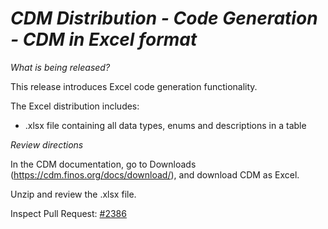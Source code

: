 # *CDM Distribution - Code Generation - CDM in Excel format*

_What is being released?_

This release introduces Excel code generation functionality.

The Excel distribution includes:
- .xlsx file containing all data types, enums and descriptions in a table

_Review directions_

In the CDM documentation, go to Downloads (https://cdm.finos.org/docs/download/), and download CDM as Excel.

Unzip and review the .xlsx file.

Inspect Pull Request: [#2386](https://github.com/finos/common-domain-model/pull/2386)